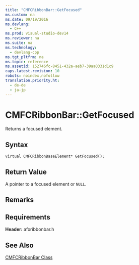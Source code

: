 ```yaml
---
title: "CMFCRibbonBar::GetFocused"
ms.custom: na
ms.date: 09/19/2016
ms.devlang: 
  - C++
ms.prod: visual-studio-dev14
ms.reviewer: na
ms.suite: na
ms.technology: 
  - devlang-cpp
ms.tgt_pltfrm: na
ms.topic: reference
ms.assetid: 152746fc-8451-432a-aeb7-39aa0331d1c9
caps.latest.revision: 10
robots: noindex,nofollow
translation.priority.ht: 
  - de-de
  - ja-jp
---
```

# CMFCRibbonBar::GetFocused
Returns a focused element.  
  
## Syntax  
  
```  
virtual CMFCRibbonBaseElement* GetFocused();  
```  
  
## Return Value  
 A pointer to a focused element or `NULL`.  
  
## Remarks  
  
## Requirements  
 **Header:** afxribbonbar.h  
  
## See Also  
 [CMFCRibbonBar Class](../vs140/CMFCRibbonBar-Class.md)